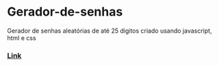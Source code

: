 # Gerador-de-senhas
Gerador de senhas aleatórias de até 25 digitos criado usando javascript, html e css

### [Link](https://miqueiascs.github.io/Gerador-de-senhas/)

